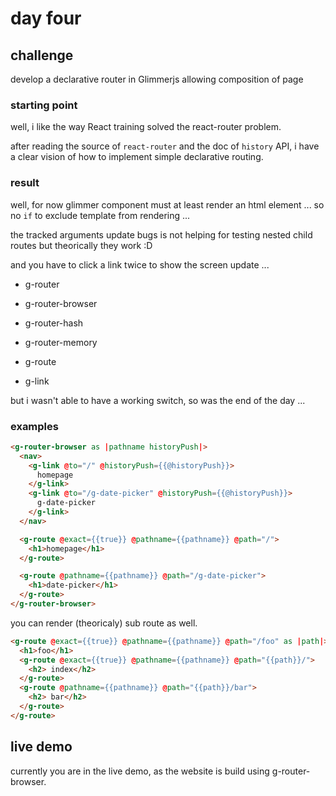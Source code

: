 # day four


## challenge

develop a declarative router in Glimmerjs allowing composition of page


### starting point

well, i like the way React training solved the react-router problem.

after reading the source of `react-router` and the doc of `history` API,
i have a clear vision of how to implement simple declarative routing.


### result

well, for now glimmer component must at least render an html element ...
so no `if` to exclude template from rendering ...

the tracked arguments update bugs is not helping for testing nested child routes but theorically they work :D

and you have to click a link twice to show the screen update ...

* g-router
* g-router-browser
* g-router-hash
* g-router-memory

* g-route
* g-link

but i wasn't able to have a working switch, so was the end of the day ...


### examples

```html
<g-router-browser as |pathname historyPush|>
  <nav>
    <g-link @to="/" @historyPush={{@historyPush}}>
      homepage
    </g-link>
    <g-link @to="/g-date-picker" @historyPush={{@historyPush}}>
      g-date-picker
    </g-link>
  </nav>

  <g-route @exact={{true}} @pathname={{pathname}} @path="/">
    <h1>homepage</h1>
  </g-route>

  <g-route @pathname={{pathname}} @path="/g-date-picker">
    <h1>date-picker</h1>
  </g-route>
</g-router-browser>
```

you can render (theoricaly) sub route as well.

```html
<g-route @exact={{true}} @pathname={{pathname}} @path="/foo" as |path|>
  <h1>foo</h1>
  <g-route @exact={{true}} @pathname={{pathname}} @path="{{path}}/">
    <h2> index</h2>
  </g-route>
  <g-route @pathname={{pathname}} @path="{{path}}/bar">
    <h2> bar</h2>
  </g-route>
</g-route>
```


## live demo

currently you are in the live demo, as the website is build using g-router-browser.
